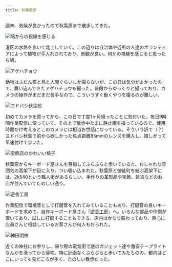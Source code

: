 ```yaml
---
title: 秋葉散歩
---
```

週末、気候が良かったので秋葉原まで散歩してきた。

![](https://lh6.googleusercontent.com/4xAT9pen2EbRQiD8Cn9vBuYZ8b3lst_ulb81M0pU7_uidIt0Z9k4q8Ip3mpQYdagg5WZ2qgvqvTsojpV3P6XpK8qAIF5wM41u-MQ6OZyE08LkIbjwdHxRPoNC22_OU0fb-uRX0io6Y2W5PGicJ0pPoA "鳩からの視線を感じる")

港区の水路を歩いて北上していく。この辺りは自治体や近所の人達のボランティアによって植物が手入れされており、景観が良い。何かの視線を感じると思ったら鳩。

![](https://lh5.googleusercontent.com/Phm219sIWuNTgtcfFA-4hZtPeFPEVxi3RrQbdKBxONBKU74rcNGXZMovZpq6IZCTB_3zZnLmRY54yk849wgZUDXkjy3cZ9nrjywUn1SsFChGUSKPI2OFEbkz_GgljTWoT1gmrkjmGx1gsW2v_mlFh8s "アゲハチョウ")

動物はふだん猫と鳥と人間ぐらいしか撮らないが、この日は気分がよかったので、舞い込んできたアゲハチョウも撮った。普段からゆっくりと撮っており、カメラの操作がまだまだ苦手なので、こういうすぐ動くやつを撮るのが難しい。

![](https://lh5.googleusercontent.com/zHNk-ioXrJqkAsHwNtRPP6wBUuBPDsVjHDwmkMuNS2rKB8MbYf7qTBSkTy08kG5MUWjOwG-A0pRnM7iPNChlZi-ODUNbzrRxFF0CfT5N-31xRkvwLKg6CPfPadBqzAkc_E7tvVQfiDLaH5HvSwXMBXw "ヨドバシ秋葉前")

初めてカメラを買ってから、この日で丁度1ヶ月経ったことに気付いた。毎日9時間作業配信に使っていて、その上で散歩中たまに静止画を撮っているので、使用時間だけ考えるとこのカメラには相当お世話になっている。そういう訳で（？）ヨドバシ秋葉で前から欲しかった焦点距離85mmのレンズを購入し、嬉しがって早速付けて歩いた。

![](https://lh3.googleusercontent.com/pPKIr2BcIzcZ6wJbuBnt8dFK2Nnp5qw-_vdTRRqWU__TI2hY1zT3cqH1rQ_tS8qhbq_00x0u_nC0USLTrTwKg4E40ALuzHtow7B17xlnscTRaYnwY933iG_PnaC4x26m-afBrYxfwn3S-wSz_XuNGas "宝飾店のかわいい椅子")

秋葉原からキーボード屋さんを目指してふらふらと歩いていると、おしゃれな雰囲気の高架下が目に入り、つい吸い込まれた。秋葉原と御徒町を結ぶ高架下には、2k540という職人街があるらしい。手作りの革製品や宝飾、雑貨などのお店が並んでいてたのしい通り。

![](https://lh6.googleusercontent.com/9Vp88_rUMcC47Sj-XXLkk6_T6JvMUaUpzBEYwJBU1HgaKjS5IhmQrZzbIz3cGwSp7go2vgi78uXKYY2-QACKdFGeCbljBMS3E-1bQapRQsPBvIsEb9cLhpnNJ8vov9Ms_dijb6-qcDAeOXbjanQXvDE "遊舎工房")

作業配信で環境音として打鍵音を入れてみていることもあり、打鍵音の良いキーボードを求めて、自作キーボード屋さん『[遊舎工房](https://yushakobo.jp/)』へ。いろんな部品や作例が置いてあり、試しに打鍵することもできる。店内はかなり賑わっており、熱心に店員さんと相談しているお客さんが何人もおられた。

![](https://lh5.googleusercontent.com/qNU6XqIUZphd5GeyE7vmgPGBJdIrVD4icG_B8Imz6vboJ7YgP60Mcov17NOu_hqZw63yPDcqINmYidnpzPzhl3eO5Ig8Z9HYYr_H8jhuOxMWmqkXrtOX3h7AT257XbDPAwiMrDuASMsRcN02wKjUrtM "神田明神")

近くの神社にお参りし、帰り際の電気街で謎のガジェット達や激安テープライトなんかを漁ってから帰宅。特に計画なくぶらぶらと歩いてみたものの、都内はどこにいっても見どころが多く、たのしい散歩だった。
